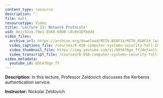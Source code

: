 ```yaml
---
content_type: resource
description: ''
file: null
resourcetype: Video
title: 'Lecture 13: Network Protocols'
uid: 8e1c92a5-f9e1-8560-8098-c8c0e10fbddd
video_files:
  archive_url: https://archive.org/download/MIT6.858F14/MIT6_858F14_lec13_300k.mp4
  video_captions_file: /courses/6-858-computer-systems-security-fall-2014/b85f135dd5c054789b8e3def5c495551_QOtA76ga_fY.vtt
  video_thumbnail_file: https://img.youtube.com/vi/QOtA76ga_fY/default.jpg
  video_transcript_file: /courses/6-858-computer-systems-security-fall-2014/970e86f6cf94f6fa71bac49d8894c424_QOtA76ga_fY.pdf
video_metadata:
  youtube_id: QOtA76ga_fY
---
```


**Description:** In this lecture, Professor Zeldovich discusses the Kerberos authentication service.

**Instructor:** Nickolai Zeldovich